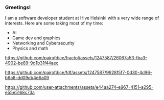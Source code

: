 ### Greetings!

I am a software developer student at Hive Helsinki with a very wide range of interests.
Here are some taking most of my time:
- AI
- Game dev and graphics
- Networking and Cybersecurity
- Physics and math


https://github.com/pairofdice/fractol/assets/1247587/26067a53-fba3-4902-be89-9d1b31f44aec

https://github.com/pairofdice/fdf/assets/1247587/9928f5f7-0d30-4d96-b6a8-dd09db4e6a09

https://github.com/user-attachments/assets/e44aa274-e967-4151-a295-e55e5168c73a

